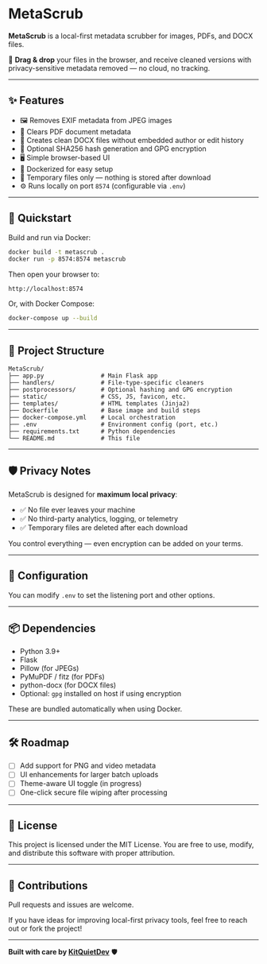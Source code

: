 # MetaScrub

**MetaScrub** is a local-first metadata scrubber for images, PDFs, and DOCX files.

📁 **Drag & drop** your files in the browser, and receive cleaned versions with privacy-sensitive metadata removed — no cloud, no tracking.

---

## ✨ Features

- 🖼️ Removes EXIF metadata from JPEG images
- 📄 Clears PDF document metadata
- 📝 Creates clean DOCX files without embedded author or edit history
- 🔐 Optional SHA256 hash generation and GPG encryption
- 🖥️ Simple browser-based UI
- 🐳 Dockerized for easy setup
- 🧹 Temporary files only — nothing is stored after download
- ⚙️ Runs locally on port `8574` (configurable via `.env`)

---

## 🚀 Quickstart

Build and run via Docker:

```bash
docker build -t metascrub .
docker run -p 8574:8574 metascrub
```

Then open your browser to:

```
http://localhost:8574
```

Or, with Docker Compose:

```bash
docker-compose up --build
```

---

## 📁 Project Structure

```
MetaScrub/
├── app.py                # Main Flask app
├── handlers/             # File-type-specific cleaners
├── postprocessors/       # Optional hashing and GPG encryption
├── static/               # CSS, JS, favicon, etc.
├── templates/            # HTML templates (Jinja2)
├── Dockerfile            # Base image and build steps
├── docker-compose.yml    # Local orchestration
├── .env                  # Environment config (port, etc.)
├── requirements.txt      # Python dependencies
└── README.md             # This file
```

---

## 🛡️ Privacy Notes

MetaScrub is designed for **maximum local privacy**:

- ✅ No file ever leaves your machine  
- ✅ No third-party analytics, logging, or telemetry  
- ✅ Temporary files are deleted after each download  

You control everything — even encryption can be added on your terms.

---

## 🔧 Configuration

You can modify `.env` to set the listening port and other options.

---

## 📦 Dependencies

- Python 3.9+
- Flask
- Pillow (for JPEGs)
- PyMuPDF / fitz (for PDFs)
- python-docx (for DOCX files)
- Optional: `gpg` installed on host if using encryption

These are bundled automatically when using Docker.

---

## 🛠️ Roadmap

- [ ] Add support for PNG and video metadata  
- [ ] UI enhancements for larger batch uploads  
- [ ] Theme-aware UI toggle (in progress)  
- [ ] One-click secure file wiping after processing  

---

## 📝 License

This project is licensed under the MIT License.
You are free to use, modify, and distribute this software with proper attribution.

---

## 🤝 Contributions

Pull requests and issues are welcome.

If you have ideas for improving local-first privacy tools, feel free to reach out or fork the project!

---

**Built with care by [KitQuietDev](https://github.com/KitQuietDev)** 🛡️
